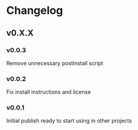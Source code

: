 # Changelog

## v0.X.X

### v0.0.3
Remove unnecessary postinstall script

### v0.0.2
Fix install instructions and license

### v0.0.1
Initial publish ready to start using in other projects
